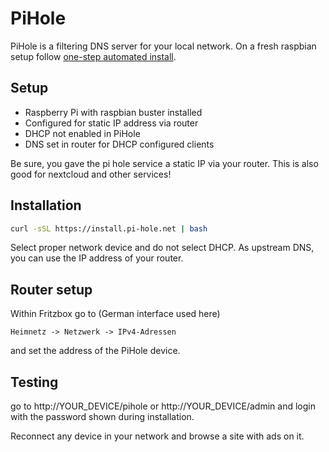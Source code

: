 # PiHole

PiHole is a filtering DNS server for your local network. 
On a fresh raspbian setup follow [one-step automated install](https://github.com/pi-hole/pi-hole/#one-step-automated-install).

## Setup
* Raspberry Pi with raspbian buster installed
* Configured for static IP address via router
* DHCP not enabled in PiHole
* DNS set in router for DHCP configured clients

Be sure, you gave the pi hole service a static IP via your router.
This is also good for nextcloud and other services!

## Installation
```bash
curl -sSL https://install.pi-hole.net | bash
```
Select proper network device and do not select DHCP.
As upstream DNS, you can use the IP address of your router.

## Router setup
Within Fritzbox go to (German interface used here)
```
Heimnetz -> Netzwerk -> IPv4-Adressen
```
and set the address of the PiHole device.

## Testing
go to http://YOUR_DEVICE/pihole or http://YOUR_DEVICE/admin and login with the password shown during installation.

Reconnect any device in your network and browse a site with ads on it.


